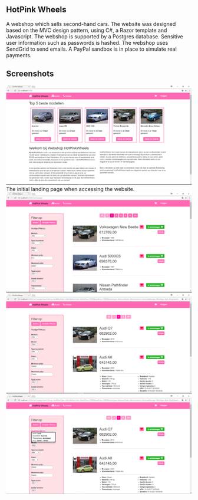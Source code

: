 ## HotPink Wheels
A webshop which sells second-hand cars. The website was designed based on the MVC design pattern, using C#, a Razor template and Javascript. The webshop is supported by a Postgres database. Sensitive user information such as passwords is hashed. The webshop uses SendGrid to send emails. A PayPal sandbox is in place to simulate real payments.

## Screenshots

<img alt="Home" src="Screenshots/Home.PNG"> The initial landing page when accessing the website.
<img alt="Carpage" src="Screenshots/Carpage.PNG">
<img alt="CarpageFilter" src="Screenshots/CarpageFilter.PNG"><img alt="CarpageFilterHover" src="Screenshots/CarpageFilterHover.png">


